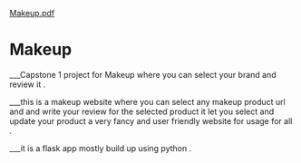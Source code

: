 [Makeup.pdf](https://github.com/farProgrammer/Makeup/files/6261256/Makeup.pdf)
# Makeup

___Capstone 1 project for Makeup where you can select your brand and review it .

___this is a makeup website where you can select any makeup product url and and write your review for the selected product it let you select and update your product a very fancy and user friendly website for usage for all .

___it is a flask app mostly build up using python .


